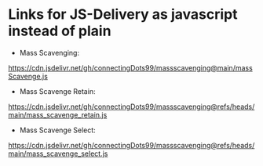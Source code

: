 # Links for JS-Delivery as javascript instead of plain

- Mass Scavenging:

https://cdn.jsdelivr.net/gh/connectingDots99/massscavenging@main/massScavenge.js

- Mass Scavenge Retain:

https://cdn.jsdelivr.net/gh/connectingDots99/massscavenging@refs/heads/main/mass_scavenge_retain.js

- Mass Scavenge Select:

https://cdn.jsdelivr.net/gh/connectingDots99/massscavenging@refs/heads/main/mass_scavenge_select.js
